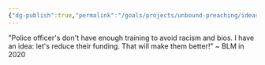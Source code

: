 ```yaml
---
{"dg-publish":true,"permalink":"/goals/projects/unbound-preaching/ideas/the-flawed-logic-of-defunding-the-police-addressing-racism-and-bias-through-training/","created":"Jul 11, 2020, 23:07 PM","updated":"Jul 11, 2020, 23:07 PM"}
---
```



"Police officer's don't have enough training to avoid racism and bios. I have an idea: let's reduce their funding. That will make them better!" ~ BLM in 2020


